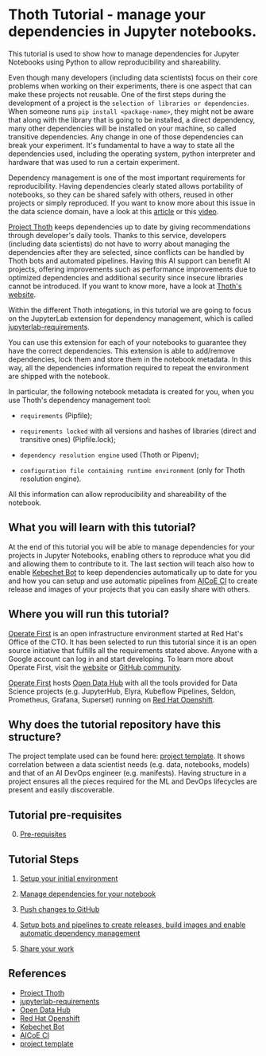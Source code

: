 # Thoth Tutorial - manage your dependencies in Jupyter notebooks.

This tutorial is used to show how to manage dependencies for Jupyter Notebooks using Python to allow reproducibility and shareability.

Even though many developers (including data scientists) focus on their core problems when working on their experiments, there is one aspect that can make these projects not reusable.
One of the first steps during the development of a project is the `selection of libraries or dependencies`. When someone runs `pip install <package-name>`, they might not be aware that along with the library that is going to be installed, a direct dependency, many other dependencies will be installed on your machine, so called transitive dependencies. Any change in one of those dependencies can break your experiment. It's fundamental to have a way to state all the dependencies used, including the operating system, python interpreter and hardware that was used to run a certain experiment.

Dependency management is one of the most important requirements for reproducibility. Having dependencies clearly stated allows portability of notebooks, so they can be shared safely with others, reused in other projects or simply reproduced. If you want to know more about this issue in the data science domain, have a look at this [article](https://developers.redhat.com/blog/2021/03/19/managing-python-dependencies-with-the-thoth-jupyterlab-extension/) or this [video](https://www.youtube.com/watch?v=ifyQ2oSxjnU).

[Project Thoth][1] keeps dependencies up to date by giving recommendations through developer's daily tools. Thanks to this service, developers (including data scientists) do not have to worry about managing the dependencies after they are selected, since conflicts can be handled by Thoth bots and automated pipelines. Having this AI support can benefit AI projects, offering improvements such as performance improvements due to optimized dependencies and additional security since insecure libraries cannot be introduced. If you want to know more, have a look at [Thoth's website](https://thoth-station.ninja/docs/developers/adviser/integration.html).

Within the different Thoth integations, in this tutorial we are going to focus on the JupyterLab extension for dependency management, which is called [jupyterlab-requirements][2].

You can use this extension for each of your notebooks to guarantee they have the correct dependencies. This extension is able to add/remove dependencies, lock them and store them in the notebook metadata. In this way, all the dependencies information required to repeat the environment are shipped with the notebook.

In particular, the following notebook metadata is created for you, when you use Thoth's dependency management tool:

- `requirements` (Pipfile);

- `requirements locked` with all versions and hashes of libraries (direct and transitive ones) (Pipfile.lock);

- `dependency resolution engine` used (Thoth or Pipenv);

- `configuration file containing runtime environment` (only for Thoth resolution engine).

All this information can allow reproducibility and shareability of the notebook.


## What you will learn with this tutorial?

At the end of this tutorial you will be able to manage dependencies for your projects in Jupyter Notebooks, enabling others to reproduce what you did and allowing them to contribute to it. The last section will teach also how to enable [Kebechet Bot][5] to keep dependencies automatically up to date for you and how you can setup and use automatic pipelines from [AICoE CI][6] to create release and images of your projects that you can easily share with others.


## Where you will run this tutorial?

[Operate First][1] is an open infrastructure environment started at Red Hat's Office of the CTO. It has been selected to run this tutorial since it is an open source initiative that fulfills all the requirements stated above. Anyone with a Google account can log in and start developing. To learn more about Operate First, visit the [website](https://www.operate-first.cloud/) or [GitHub community](https://github.com/operate-first).

[Operate First][1] hosts [Open Data Hub][3] with all the tools provided for Data Science projects (e.g. JupyterHub, Elyra, Kubeflow Pipelines, Seldon, Prometheus, Grafana, Superset) running on [Red Hat Openshift][4].


## Why does the tutorial repository have this structure?

The project template used can be found here: [project template][7]. It shows correlation between a data scientist needs (e.g. data, notebooks, models) and that of an AI DevOps engineer (e.g. manifests). Having structure in a project ensures all the pieces required for the ML and DevOps lifecycles are present and easily discoverable.


## Tutorial pre-requisites

0. [Pre-requisites](./docs/pre-requisite.md)

## Tutorial Steps

1. [Setup your initial environment](./docs/setup-initial-environment.md)

2. [Manage dependencies for your notebook](./docs/start-notebook-and-manage-dependencies.md)

3. [Push changes to GitHub](./docs/push-changes.md)

4. [Setup bots and pipelines to create releases, build images and enable automatic dependency management](./docs/thoth-aicoe-services.md)

5. [Share your work](./docs/share-your-work.md)


## References

* [Project Thoth][1]
* [jupyterlab-requirements][2]
* [Open Data Hub][3]
* [Red Hat Openshift][4]
* [Kebechet Bot][5]
* [AICoE CI][6]
* [project template][7]

[1]: https://thoth-station.ninja/
[2]: https://github.com/thoth-station/jupyterlab-requirements
[3]: https://opendatahub.io/
[4]: https://www.openshift.com/
[5]: https://github.com/marketplace/khebhut
[6]: https://github.com/AICoE/aicoe-ci
[7]: https://github.com/aicoe-aiops/project-template
